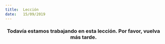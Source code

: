 ```yaml
---
title:  Lección
date:   15/09/2019
---
```


### <center>Todavía estamos trabajando en esta lección. Por favor, vuelva más tarde.</center>